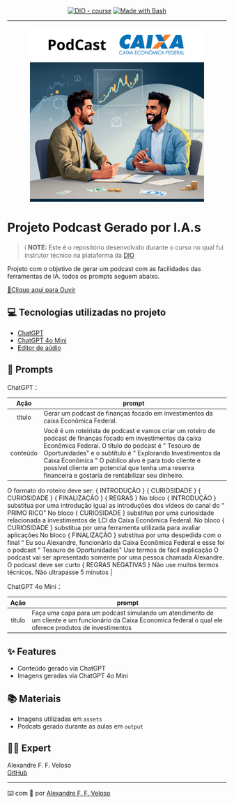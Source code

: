 


<p align="center">
<a href="https://dio.me/"><img src="https://img.shields.io/badge/DIO-Course-28DA77?logo=youtube" alt="DIO - course"></a>
<a href="https://www.gnu.org/software/bash/" title="Go to Bash homepage"><img src="https://img.shields.io/badge/Prompt-Project-blue?logo=gnu-bash&amp;logoColor=white" alt="Made with Bash"></a></p>

-------


<p align="center">
<img 
    src="./assets/PodCast.png"
    width="400"  
/>
</p>

# Projeto Podcast  Gerado por I.A.s


 > ℹ️ **NOTE:** Este é o repositório desenvolvido durante o curso no qual fui instrutor técnico na plataforma da [DIO](https://dio.me)

Projeto com o objetivo de gerar um podcast com as facilidades das ferramentas de IA. todos os prompts
seguem abaixo.

<a href="https://github.com/AFVELOSO13/podcast-prompt/blob/main/output/PodcastEditado.mp3" title="View PodCast now"> 📕Clique aqui para Ouvir</a>

## 💻 Tecnologias utilizadas no projeto

- [ChatGPT](https://chat.openai.com/) 
- [ChatGPT 4o Mini](https://chat.openai.com/)
- [Editor de aúdio](https://www.capcut.com/editor?from_page=landing_page&__action_from=picture_V%C3%ADdeos+profissionais+em+minutos%2C+n%C3%A3o+em+horas.&scenario=custom)

## 🧠 Prompts


ChatGPT：

|   Ação   | prompt                                                                                                                                                                                                                                                                         |
| :------: | ------------------------------------------------------------------------------------------------------------------------------------------------------------------------------------------------------------------------------------------------------------------------------ |
|  título  | Gerar um podcast de finanças focado em investimentos da caixa Econômica Federal.                                                        |
| conteúdo | Você é um roteirista de podcast e vamos criar um roteiro de podcast de finanças focado em investimentos da caixa Econômica Federal. O título do podcast é " Tesouro de Oportunidades" e o subtítulo é " Explorando Investimentos da Caixa Econômica " O público alvo é para todo cliente e possível cliente em potencial que tenha uma reserva financeira e gostaria de rentabilizar seu dinheiro.
O formato do roteiro deve ser:
{ INTRODUÇÃO }
{ CURIOSIDADE }
{ CURIOSIDADE }
{ FINALIZAÇÃO }
{ REGRAS }
No bloco { INTRODUÇÃO } substitua por uma introdução igual as introduções dos vídeos do canal do “ PRIMO RICO”
No bloco { CURIOSIDADE } substitua por uma curiosidade relacionada a investimentos de LCI da Caixa Econômica Federal.
No bloco { CURIOSIDADE } substitua por uma ferramenta utilizada para avaliar aplicações
No bloco { FINALIZAÇÃO } substitua por uma despedida com o final “ Eu sou Alexandre, funcionário da Caixa Econômica Federal e esse foi o podcast " Tesouro de Oportunidades"
Use termos de fácil explicação
O podcast vai ser apresentado somente por uma pessoa chamada Alexandre.
O podcast deve ser curto
{ REGRAS NEGATIVAS }
Não use muitos termos técnicos.
Não ultrapasse 5 minutos |


ChatGPT 4o Mini：

|  Ação  | prompt                                                                                 |
| :----: | -------------------------------------------------------------------------------------- |
| título | Faça uma capa para um podcast simulando um atendimento de um cliente e um funcionário da Caixa Economica federal o qual ele oferece produtos de investimentos |

## ✨ Features

- Conteúdo gerado via ChatGPT
- Imagens geradas via ChatGPT 4o Mini

## 📚 Materiais

- Imagens utilizadas em `assets`
- Podcats gerado durante as aulas em `output`


## 👨‍💻 Expert

 
   Alexandre F. F. Veloso<br>
   <a href="https://github.com/AFVELOSO13">GitHub</a>


---

⌨️ com 💜 por [Alexandre F. F. Veloso](https://github.com/AFVELOSO13)
